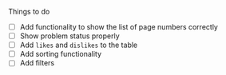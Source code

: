 Things to do

- [ ] Add functionality to show the list of page numbers correctly
- [ ] Show problem status properly
- [ ] Add `likes` and `dislikes` to the table
- [ ] Add sorting functionality
- [ ] Add filters
